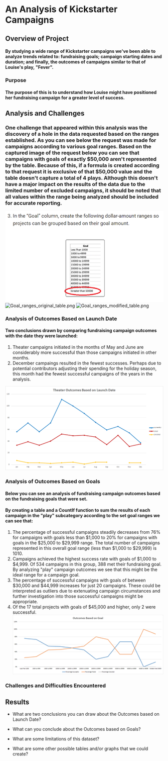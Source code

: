 # An Analysis of Kickstarter Campaigns

## Overview of Project
#### By studying a wide range of Kickstarter campaigns we've been able to analyze trends related to: fundraising goals; campaign starting dates and duration; and finally, the outcomes of campaigns similar to that of Louise's play, "Fever".  

### Purpose
#### The purpose of this is to understand how Louise might have positioned her fundraising campaign for a greater level of success.


## Analysis and Challenges
### One challenge that appeared within this analysis was the discovery of a hole in the data requested based on the ranges established.  As you can see below the request was made for campaigns according to various goal ranges.  Based on the captured image of the request below you can see that campaigns with goals of exactly $50,000 aren't represented by  the table.  Because of this, if a formula is created according to that request it is exclusive of that $50,000 value and the table doesn't capture a total of 4 plays.  Although this doesn't have a major impact on the results of the data due to the limited number of excluded campaigns, it should be noted that all values within the range being analyzed should be included for accurate reporting.

![Goal_ranges.png](https://github.com/frostbrosracing/kickstarter-analysis/blob/main/Resources/Goal_ranges.png)
![Goal_ranges_original_table.png](github.com/frostbrosracing/kickstarter-analysis/blob/main/Resources/Goal_ranges_original_table.png)
![Goal_ranges_modified_table.png](github.com/frostbrosracing/kickstarter-analysis/blob/main/Resources/Goal_ranges_modified_table.png)


### Analysis of Outcomes Based on Launch Date
#### Two conclusions drawn by comparing fundraising campaign outcomes with the date they were launched:
1.  Theater campaigns initiated in the months of May and June are considerably more successful than those campaigns initiated in other months.
2.  December campaings resulted in the fewest successes.  Perhaps due to potential contributors adjusting their spending for the holiday season, this month had the fewest successful campaigns of the years in the analysis.


![Theater_Outcomes_vs_Launch.png](https://github.com/frostbrosracing/kickstarter-analysis/blob/main/Resources/Theater_Outcomes_vs_Launch.png)

### Analysis of Outcomes Based on Goals
#### Below you can see an analysis of fundraising campaign outcomes based on the fundraising goals that were set.
#### By creating a table and a CountIf function to sum the results of each campaign in the "play" subcategory according to the set goal ranges we can see that:
1. The percentage of successful campaigns steadily decreases from 76% for campaigns with goals less than $1,000 to 20% for campaigns with goals in the $25,000 to $29,999 range.  The total number of campaigns represented in this overall goal range (less than $1,000 to $29,999) is 1010.
2. Campaigns achieved the highest success rate with goals of $1,000 to $4,999.  Of 534 campaigns in this group, 388 met their fundraising goal.  By analyzing "play" campaign outcomes we see that this might be the ideal range for a campaign goal.
3. The percentage of successful campaigns with goals of between $30,000 and $44,999 increases for just 20 campaigns.  These could be interpreted as outliers due to extenuating campaign circumstances and further investigation into those successful campaigns might be appropriate.
4. Of the 17 total projects with goals of $45,000 and higher, only 2 were successful.  
![Outcomes_vs_Goals.png](https://github.com/frostbrosracing/kickstarter-analysis/blob/main/Resources/Outcomes_vs_Goals.png)

### Challenges and Difficulties Encountered

## Results

- What are two conclusions you can draw about the Outcomes based on Launch Date?

- What can you conclude about the Outcomes based on Goals?

- What are some limitations of this dataset?

- What are some other possible tables and/or graphs that we could create?









